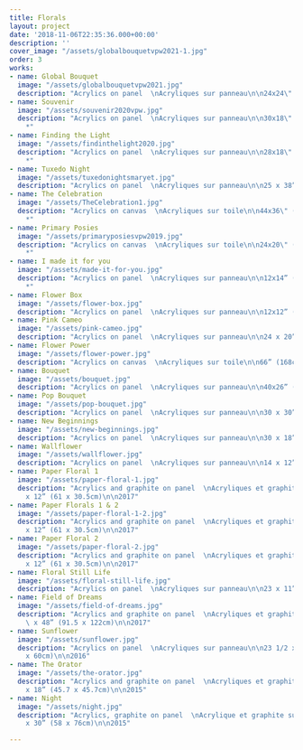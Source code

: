 ```yaml
---
title: Florals
layout: project
date: '2018-11-06T22:35:36.000+00:00'
description: ''
cover_image: "/assets/globalbouquetvpw2021-1.jpg"
order: 3
works:
- name: Global Bouquet
  image: "/assets/globalbouquetvpw2021.jpg"
  description: "Acrylics on panel  \nAcryliques sur panneau\n\n24x24\" (61x61cm)\n\n2021"
- name: Souvenir
  image: "/assets/souvenir2020vpw.jpg"
  description: "Acrylics on panel  \nAcryliques sur panneau\n\n30x18\" (76x45cm)\n\n2020
    *"
- name: Finding the Light
  image: "/assets/findinthelight2020.jpg"
  description: "Acrylics on panel  \nAcryliques sur panneau\n\n28x18\" (71x45cm)\n\n2020
    *"
- name: Tuxedo Night
  image: "/assets/tuxedonightsmaryet.jpg"
  description: "Acrylics on panel  \nAcryliques sur panneau\n\n25 x 38” (63.5 x 96.5cm)\n\n2019"
- name: The Celebration
  image: "/assets/TheCelebration1.jpg"
  description: "Acrylics on canvas  \nAcryliques sur toile\n\n44x36\" (112x91cm)\n\n2019
    *"
- name: Primary Posies
  image: "/assets/primaryposiesvpw2019.jpg"
  description: "Acrylics on canvas  \nAcryliques sur toile\n\n24x20\" (61x51cm)\n\n2019
    *"
- name: I made it for you
  image: "/assets/made-it-for-you.jpg"
  description: "Acrylics on panel  \nAcryliques sur panneau\n\n12x14” (30.5x35.5cm)\n\n2019
    *"
- name: Flower Box
  image: "/assets/flower-box.jpg"
  description: "Acrylics on panel  \nAcryliques sur panneau\n\n12x12” (30.5x30.5cm)\n\n2019"
- name: Pink Cameo
  image: "/assets/pink-cameo.jpg"
  description: "Acrylics on panel  \nAcryliques sur panneau\n\n24 x 20” (61 x 51cm)\n\n2019"
- name: Flower Power
  image: "/assets/flower-power.jpg"
  description: "Acrylics on canvas  \nAcryliques sur toile\n\n66” (168cm)\n\n2018"
- name: Bouquet
  image: "/assets/bouquet.jpg"
  description: "Acrylics on panel  \nAcryliques sur panneau\n\n40x26” (102x66cm)\n\n2018"
- name: Pop Bouquet
  image: "/assets/pop-bouquet.jpg"
  description: "Acrylics on panel  \nAcryliques sur panneau\n\n30 x 30” (76 x76cm)\n\n2018"
- name: New Beginnings
  image: "/assets/new-beginnings.jpg"
  description: "Acrylics on panel  \nAcryliques sur panneau\n\n30 x 18” (76 x 46cm)\n\n2018"
- name: Wallflower
  image: "/assets/wallflower.jpg"
  description: "Acrylics on panel  \nAcryliques sur panneau\n\n14 x 12” ( 36 x 30.5cm)\n\n2018"
- name: Paper Floral 1
  image: "/assets/paper-floral-1.jpg"
  description: "Acrylics and graphite on panel  \nAcryliques et graphite sur panneau\n\n24
    x 12” (61 x 30.5cm)\n\n2017"
- name: Paper Florals 1 & 2
  image: "/assets/paper-floral-1-2.jpg"
  description: "Acrylics and graphite on panel  \nAcryliques et graphite sur panneau\n\n24
    x 12” (61 x 30.5cm)\n\n2017"
- name: Paper Floral 2
  image: "/assets/paper-floral-2.jpg"
  description: "Acrylics and graphite on panel  \nAcryliques et graphite sur panneau\n\n24
    x 12” (61 x 30.5cm)\n\n2017"
- name: Floral Still Life
  image: "/assets/floral-still-life.jpg"
  description: "Acrylics on panel  \nAcryliques sur panneau\n\n23 x 11” (58.5 x 28cm)\n\n2016"
- name: Field of Dreams
  image: "/assets/field-of-dreams.jpg"
  description: "Acrylics and graphite on panel  \nAcryliques et graphite sur panneau\n\n36
    \ x 48” (91.5 x 122cm)\n\n2017"
- name: Sunflower
  image: "/assets/sunflower.jpg"
  description: "Acrylics on panel  \nAcryliques sur panneau\n\n23 1/2 x 23 1/2” (60
    x 60cm)\n\n2016"
- name: The Orator
  image: "/assets/the-orator.jpg"
  description: "Acrylics and graphite on panel  \nAcryliques et graphite sur panneau\n\n18
    x 18” (45.7 x 45.7cm)\n\n2015"
- name: Night
  image: "/assets/night.jpg"
  description: "Acrylics, graphite on panel  \nAcrylique et graphite sur panneau\n\n24
    x 30” (58 x 76cm)\n\n2015"

---
```

